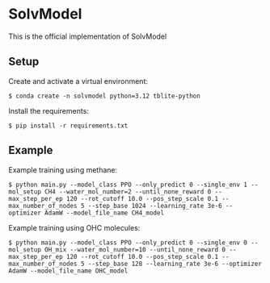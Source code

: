 # SolvModel

This is the official implementation of SolvModel

## Setup

Create and activate a virtual environment:

    $ conda create -n solvmodel python=3.12 tblite-python

Install the requirements:

	$ pip install -r requirements.txt 

## Example

Example training using methane:

	$ python main.py --model_class PPO --only_predict 0 --single_env 1 --mol_setup CH4 --water_mol_number=2 --until_none_reward 0 --max_step_per_ep 120 --rot_cutoff 10.0 --pos_step_scale 0.1 --max_number_of_nodes 5 --step_base 1024 --learning_rate 3e-6 --optimizer AdamW --model_file_name CH4_model

Example training using OHC molecules:

    $ python main.py --model_class PPO --only_predict 0 --single_env 0 --mol_setup OH_mix --water_mol_number=10 --until_none_reward 0 --max_step_per_ep 120 --rot_cutoff 10.0 --pos_step_scale 0.1 --max_number_of_nodes 5 --step_base 128 --learning_rate 3e-6 --optimizer AdamW --model_file_name OHC_model